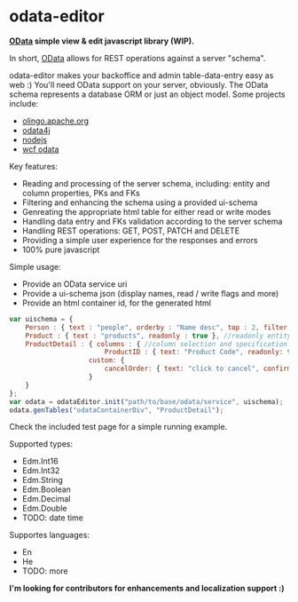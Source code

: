 # odata-editor
**<a href="http://odata.org" target="_blank">OData</a> simple view &amp; edit javascript library (WIP).**


In short, <a href="http://odata.org" target="_blank">OData</a> allows for REST operations against a server "schema".

odata-editor makes your backoffice and admin table-data-entry easy as web :)
You'll need OData support on your server, obviously. The OData schema represents a database ORM or just an object model.
Some projects include:
* <a href="http://olingo.apache.org/" target="_blank">olingo.apache.org</a>
* <a href="https://code.google.com/p/odata4j/" target="_blank">odata4j</a>
* <a href="https://www.npmjs.com/package/odata-server" target="_blank">nodejs</a>
* <a href="https://msdn.microsoft.com/en-us/data/odata.aspx" target="_blank">wcf odata</a>

Key features:
* Reading and processing of the server schema, including: entity and column properties, PKs and FKs
* Filtering and enhancing the schema using a provided ui-schema
* Genreating the appropriate html table for either read or write modes
* Handling data entry and FKs validation according to the server schema
* Handling REST operations: GET, POST, PATCH and DELETE
* Providing a simple user experience for the responses and errors
* 100% pure javascript

Simple usage:
* Provide an OData service uri
* Provide a ui-schema json (display names, read / write flags and more)
* Provide an html container id, for the generated html

```javascript
var uischema = {
	Person : { text : "people", orderby : "Name desc", top : 2, filter : "ID gt 0" }, //using orderby, top and filter
	Product : { text : "products", readonly : true }, //readonly entity
	ProductDetail : { columns : { //column selection and specification
						ProductID : { text: "Product Code", readonly: true }},
                    custom: {
                        cancelOrder: { text: "click to cancel", confirm: "cancel order?", uri: "handlers/cancelorder", cb: cancelOrderCb }
                    }
	}
};
var odata = odataEditor.init("path/to/base/odata/service", uischema);
odata.genTables("odataContainerDiv", "ProductDetail");
```

Check the included test page for a simple running example.

Supported types:
* Edm.Int16
* Edm.Int32
* Edm.String
* Edm.Boolean
* Edm.Decimal
* Edm.Double
* TODO: date time

Supportes languages:
* En
* He
* TODO: more

**I'm looking for contributors for enhancements and localization support :)**

